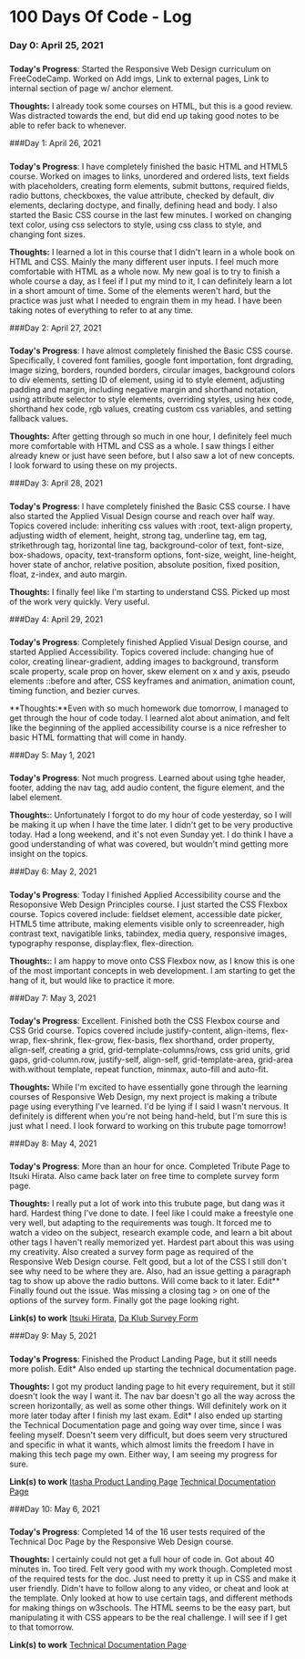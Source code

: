 # 100 Days Of Code - Log

### Day 0: April 25, 2021 
##### 

**Today's Progress**: Started the Responsive Web Design curriculum on FreeCodeCamp. Worked on Add imgs, Link to external pages, Link to internal section of page w/ anchor element.

**Thoughts:** I already took some courses on HTML, but this is a good review. Was distracted towards the end, but did end up taking good notes to be able to refer back to whenever.

###Day 1: April 26, 2021
#####
**Today's Progress**: I have completely finished the basic HTML and HTML5 course. Worked on images to links, unordered and ordered lists, text fields with placeholders,
creating form elements, submit buttons, required fields, radio buttons, checkboxes, the value attribute, checked by default, div elements, declaring doctype, 
and finally, defining head and body. I also started the Basic CSS course in the last few minutes. I worked on changing text color, using css selectors to style, 
using css class to style, and changing font sizes.

**Thoughts:** I learned a lot in this course that I didn't learn in a whole book on HTML and CSS. Mainly the many different user inputs. I feel much more comfortable with HTML as a whole now. My new goal is to try to finish a whole course a day, as I feel if I put my mind to it, I can definitely learn a lot in a short amount of time. Some of the elements weren't hard, but the practice was just what I needed to engrain them in my head. I have been taking notes of everything to refer to at any time.

###Day 2: April 27, 2021
#####
**Today's Progress**: I have almost completely finished the Basic CSS course. Specifically, I covered font families, google font importation, font drgrading, image sizing, borders, rounded borders, circular images, background colors to div elements, setting ID of element, using id to style element, adjusting padding and margin, including negative margin and shorthand notation, using attribute selector to style elements, overriding styles, using hex code, shorthand hex code, rgb values, creating custom css variables, and setting fallback values.

**Thoughts:** After getting through so much in one hour, I definitely feel much more comfortable with HTML and CSS as a whole. I saw things I either already knew or just have seen before, but I also saw a lot of new concepts. I look forward to using these on my projects. 

###Day 3: April 28, 2021
#####
**Today's Progress**: I have completely finished the Basic CSS course. I have also started the Applied Visual Design course and reach over half way. Topics covered include: inheriting css values with :root, text-align property, adjusting width of element, height, strong tag, underline tag, em tag, strikethrough tag, horizontal line tag, background-color of text, font-size, box-shadows, opacity, text-transform options, font-size, weight, line-height, hover state of anchor, relative position, absolute position, fixed position, float, z-index, and auto margin.

**Thoughts:** I finally feel like I'm starting to understand CSS. Picked up most of the work very quickly. Very useful.

###Day 4: April 29, 2021
#####
**Today's Progress**: Completely finished Applied Visual Design course, and started Applied Accessibility. Topics covered include: changing hue of color, creating linear-gradient, adding images to background, transform scale property, scale prop on hover, skew element on x and y axis, pseudo elements ::before and after, CSS keyframes and animation, animation count, timing function, and bezier curves.

**Thoughts:**Even with so much homework due tomorrow, I managed to get through the hour of code today. I learned alot about animation, and felt like the beginning of the applied accessibility course is a nice refresher to basic HTML formatting that will come in handy.

###Day 5: May 1, 2021
#####
**Today's Progress**: Not much progress. Learned about using tghe header, footer, adding the nav tag, add audio content, the figure element, and the label element.

**Thoughts:**: Unfortunately I forgot to do my hour of code yesterday, so I will be making it up when I have the time later. I didn't get to be very productive today. Had a long weekend, and it's not even Sunday yet. I do think I have a good understanding of what was covered, but wouldn't mind getting more insight on the topics.

###Day 6: May 2, 2021
#####
**Today's Progress**: Today I finished Applied Accessibility course and the Resoponsive Web Design Principles course. I just started the CSS Flexbox course. Topics covered include: fieldset element, accessible date picker, HTML5 time attribute, making elements visible only to screenreader, high contrast text, navigatible links, tabindex, media query, responsive images, typography response, display:flex, flex-direction.

**Thoughts:**: I am happy to move onto CSS Flexbox now, as I know this is one of the most important concepts in web development. I am starting to get the hang of it, but would like to practice it more.

###Day 7: May 3, 2021
#####
**Today's Progress**: Excellent. Finished both the CSS Flexbox course and CSS Grid course. Topics covered include justify-content, align-items, flex-wrap, flex-shrink, flex-grow, flex-basis, flex shorthand, order property, align-self, creating a grid, grid-template-columns/rows, css grid units, grid gaps, grid-column.row, justify-self, align-self, grid-template-area, grid-area with.without template, repeat function, minmax, auto-fill and auto-fit.

**Thoughts:** While I'm excited to have essentially gone through the learning courses of Responsive Web Design, my next project is making a tribute page using everything I've learned. I'd be lying if I said I wasn't nervous. It definitely is different when you're not being hand-held, but I'm sure this is just what I need. I look forward to working on this trubute page tomorrow!

###Day 8: May 4, 2021
#####
**Today's Progress**: More than an hour for once. Completed Tribute Page to Itsuki Hirata. Also came back later on free time to complete survey form page.

**Thoughts:** I really put a lot of work into this trubute page, but dang was it hard. Hardest thing I've done to date. I feel like I could make a freestyle one very well, but adapting to the requirements was tough. It forced me to watch a video on the subject, research example code, and learn a bit about other tags I haven't really memorized yet. Hardest part about this was using my creativity. Also created a survey form page as required of the Responsive Web Design course. Felt good, but a lot of the CSS I still don't see why need to be where they are. Also, had an issue getting a paragraph tag to show up above the radio buttons. Will come back to it later.
Edit** Finally found out the issue. Was missing a closing tag > on one of the options of the survey form. Finally got the page looking right.

**Link(s) to work**
[Itsuki Hirata](https://codepen.io/jakeg814/pen/JjWPbgz),
[Da Klub Survey Form](https://codepen.io/jakeg814/pen/xxqKzRY)

###Day 9: May 5, 2021
#####
**Today's Progress**: Finished the Product Landing Page, but it still needs more polish. Edit* Also ended up starting the technical documentation page.

**Thoughts:** I got my product landing page to hit every requirement, but it still doesn't look the way I want it. The nav bar doesn't go all the way across the screen horizontally, as well as some other things. Will definitely work on it more later today after I finish my last exam.
Edit* I also ended up starting the Technical Documentation page and going way over time, since I was feeling myself. Doesn't seem very difficult, but does seem very structured and specific in what it wants, which almost limits the freedom I have in making this tech page my own. Either way, I am seeing my progress for sure.

**Link(s) to work**
[Itasha Product Landing Page](https://codepen.io/jakeg814/pen/LYWPJvO)
[Technical Documentation Page](https://codepen.io/jakeg814/pen/vYxYmbM)

###Day 10: May 6, 2021
#####
**Today's Progress**: Completed 14 of the 16 user tests required of the Technical Doc Page by the Responsive Web Design course.

**Thoughts:** I certainly could not get a full hour of code in. Got about 40 minutes in. Too tired. Felt very good with my work though. Completed most of the required tests for the doc. Just need to pretty it up in CSS and make it user friendly. Didn't have to follow along to any video, or cheat and look at the template. Only looked at how to use certain tags, and different methods for making things on w3schools. The HTML seems to be the easy part, but manipulating it with CSS appears to be the real challenge. I will see if I get to that tomorrow.

**Link(s) to work**
[Technical Documentation Page](https://codepen.io/jakeg814/pen/vYxYmbM)
